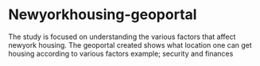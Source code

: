 # Newyorkhousing-geoportal
The study is focused on understanding the various factors that affect newyork housing.
The geoportal created shows what location one can get housing according to various factors example; security and finances
